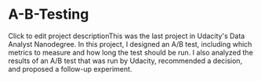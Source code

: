# A-B-Testing

Click to edit project descriptionThis was the last project in Udacity's Data Analyst Nanodegree. In this project, I designed an A/B test, including which metrics to measure and how long the test should be run. I also analyzed the results of an A/B test that was run by Udacity, recommended a decision, and proposed a follow-up experiment.
